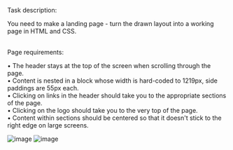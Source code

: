 <p>Task description:</p>
You need to make a landing page - turn the drawn layout into a working page in HTML and CSS.<br/><br/>
<p>Page requirements:</p>
• The header stays at the top of the screen when scrolling through the page.<br/>
• Content is nested in a block whose width is hard-coded to 1219px, side paddings are 55px each.<br/>
• Clicking on links in the header should take you to the appropriate sections of the page.<br/>
• Clicking on the logo should take you to the very top of the page.<br/>
• Content within sections should be centered so that it doesn't stick to the right edge on large screens.<br/>

![image](https://user-images.githubusercontent.com/24972457/152200420-ddf798b7-0099-4851-bdf8-f1f135239256.png)
![image](https://user-images.githubusercontent.com/24972457/152200545-ece9bd1a-896a-46cc-9c88-2096e0b9e6a7.png)



